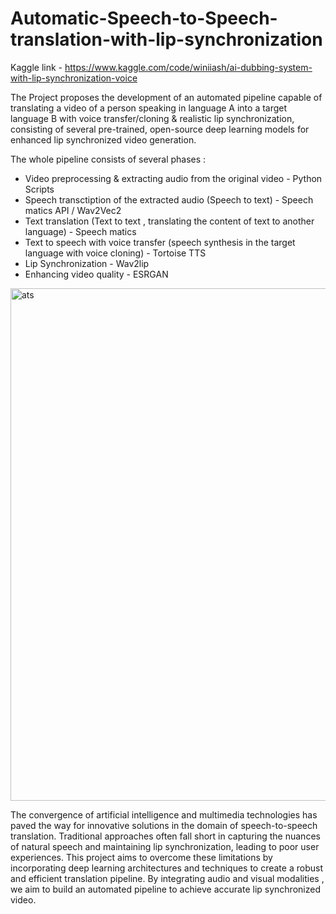 # Automatic-Speech-to-Speech-translation-with-lip-synchronization
Kaggle link - https://www.kaggle.com/code/winiiash/ai-dubbing-system-with-lip-synchronization-voice

The Project proposes the development of an automated pipeline capable of translating a video of a person speaking in language A into a target language B with voice transfer/cloning & realistic lip synchronization, consisting of several pre-trained, open-source deep learning models for enhanced lip synchronized video generation.

The whole pipeline consists of several phases :

- Video preprocessing & extracting audio from the original video - Python Scripts
- Speech transctiption of the extracted audio (Speech to text) - Speech matics API / Wav2Vec2 
- Text translation (Text to text , translating the content of text to another language) - Speech matics
- Text to speech with voice transfer (speech synthesis in the target language with voice cloning) - Tortoise TTS 
- Lip Synchronization - Wav2lip  
-  Enhancing video quality - ESRGAN


<img width="820" alt="ats" src="https://github.com/user-attachments/assets/8e48dfa8-514b-4623-bcd1-993ebd01dc80">

The convergence of artificial intelligence and multimedia technologies has paved the way for innovative solutions in the domain of speech-to-speech translation. Traditional approaches often fall short in capturing the nuances of natural speech and maintaining lip synchronization, leading to poor user experiences. This project aims to overcome these limitations by incorporating deep learning architectures and techniques to create a robust and efficient translation pipeline. By integrating audio and visual modalities , we aim to build an automated pipeline to achieve accurate lip synchronized video.
